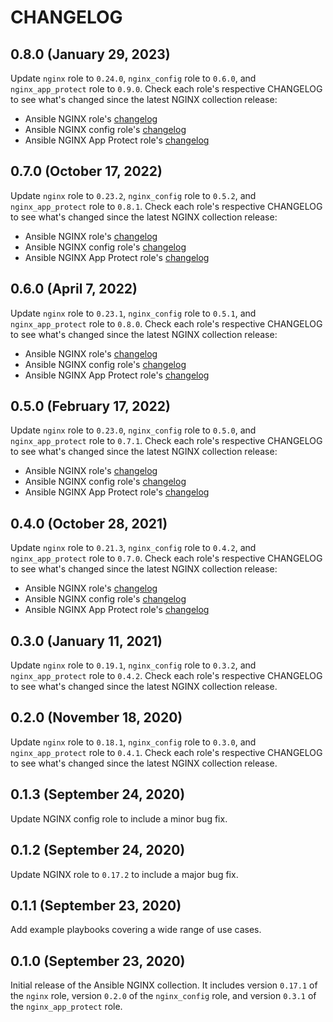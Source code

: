# CHANGELOG

## 0.8.0 (January 29, 2023)

Update `nginx` role to `0.24.0`, `nginx_config` role to `0.6.0`, and `nginx_app_protect` role to `0.9.0`. Check each role's respective CHANGELOG to see what's changed since the latest NGINX collection release:

- Ansible NGINX role's [changelog](https://github.com/nginxinc/ansible-role-nginx/blob/0.24.0/CHANGELOG.md)
- Ansible NGINX config role's [changelog](https://github.com/nginxinc/ansible-role-nginx-config/blob/0.6.0/CHANGELOG.md)
- Ansible NGINX App Protect role's [changelog](https://github.com/nginxinc/ansible-role-nginx-app-protect/blob/0.9.0/CHANGELOG.md)

## 0.7.0 (October 17, 2022)

Update `nginx` role to `0.23.2`, `nginx_config` role to `0.5.2`, and `nginx_app_protect` role to `0.8.1`. Check each role's respective CHANGELOG to see what's changed since the latest NGINX collection release:

- Ansible NGINX role's [changelog](https://github.com/nginxinc/ansible-role-nginx/blob/0.23.2/CHANGELOG.md)
- Ansible NGINX config role's [changelog](https://github.com/nginxinc/ansible-role-nginx-config/blob/0.5.2/CHANGELOG.md)
- Ansible NGINX App Protect role's [changelog](https://github.com/nginxinc/ansible-role-nginx-app-protect/blob/0.8.1/CHANGELOG.md)

## 0.6.0 (April 7, 2022)

Update `nginx` role to `0.23.1`, `nginx_config` role to `0.5.1`, and `nginx_app_protect` role to `0.8.0`. Check each role's respective CHANGELOG to see what's changed since the latest NGINX collection release:

- Ansible NGINX role's [changelog](https://github.com/nginxinc/ansible-role-nginx/blob/0.23.1/CHANGELOG.md)
- Ansible NGINX config role's [changelog](https://github.com/nginxinc/ansible-role-nginx-config/blob/0.5.1/CHANGELOG.md)
- Ansible NGINX App Protect role's [changelog](https://github.com/nginxinc/ansible-role-nginx-app-protect/blob/0.8.0/CHANGELOG.md)

## 0.5.0 (February 17, 2022)

Update `nginx` role to `0.23.0`, `nginx_config` role to `0.5.0`, and `nginx_app_protect` role to `0.7.1`. Check each role's respective CHANGELOG to see what's changed since the latest NGINX collection release:

- Ansible NGINX role's [changelog](https://github.com/nginxinc/ansible-role-nginx/blob/0.23.0/CHANGELOG.md)
- Ansible NGINX config role's [changelog](https://github.com/nginxinc/ansible-role-nginx-config/blob/0.5.0/CHANGELOG.md)
- Ansible NGINX App Protect role's [changelog](https://github.com/nginxinc/ansible-role-nginx-app-protect/blob/0.7.1/CHANGELOG.md)

## 0.4.0 (October 28, 2021)

Update `nginx` role to `0.21.3`, `nginx_config` role to `0.4.2`, and `nginx_app_protect` role to `0.7.0`. Check each role's respective CHANGELOG to see what's changed since the latest NGINX collection release:

- Ansible NGINX role's [changelog](https://github.com/nginxinc/ansible-role-nginx/blob/0.21.3/CHANGELOG.md)
- Ansible NGINX config role's [changelog](https://github.com/nginxinc/ansible-role-nginx-config/blob/0.4.2/CHANGELOG.md)
- Ansible NGINX App Protect role's [changelog](https://github.com/nginxinc/ansible-role-nginx-app-protect/blob/0.7.0/CHANGELOG.md)

## 0.3.0 (January 11, 2021)

Update `nginx` role to `0.19.1`, `nginx_config` role to `0.3.2`, and `nginx_app_protect` role to `0.4.2`. Check each role's respective CHANGELOG to see what's changed since the latest NGINX collection release.

## 0.2.0 (November 18, 2020)

Update `nginx` role to `0.18.1`, `nginx_config` role to `0.3.0`, and `nginx_app_protect` role to `0.4.1`. Check each role's respective CHANGELOG to see what's changed since the latest NGINX collection release.

## 0.1.3 (September 24, 2020)

Update NGINX config role to include a minor bug fix.

## 0.1.2 (September 24, 2020)

Update NGINX role to `0.17.2` to include a major bug fix.

## 0.1.1 (September 23, 2020)

Add example playbooks covering a wide range of use cases.

## 0.1.0 (September 23, 2020)

Initial release of the Ansible NGINX collection. It includes version `0.17.1` of the `nginx` role, version `0.2.0` of the `nginx_config` role, and version `0.3.1` of the `nginx_app_protect` role.
